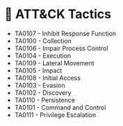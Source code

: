 # 🎯 ATT&CK Tactics

- TA0107 - Inhibit Response Function
- TA0100 - Collection
- TA0106 - Impair Process Control
- TA0104 - Execution
- TA0109 - Lateral Movement
- TA0105 - Impact
- TA0108 - Initial Access
- TA0103 - Evasion
- TA0102 - Discovery
- TA0110 - Persistence
- TA0101 - Command and Control
- TA0111 - Privilege Escalation